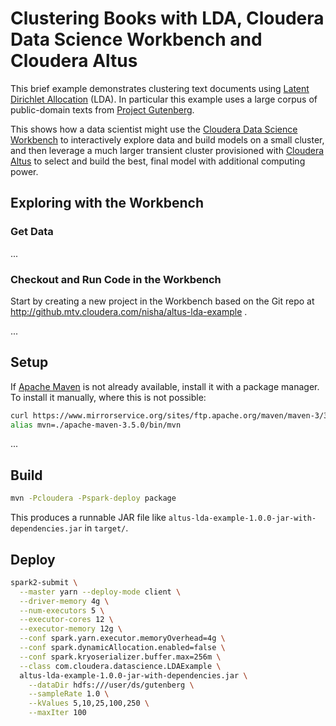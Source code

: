 # Clustering Books with LDA, Cloudera Data Science Workbench and Cloudera Altus

This brief example demonstrates clustering text documents using 
[Latent Dirichlet Allocation](https://en.wikipedia.org/wiki/Latent_Dirichlet_allocation) (LDA). In particular
this example uses a large corpus of public-domain texts from [Project Gutenberg](https://www.gutenberg.org/).

This shows how a data scientist might use the 
[Cloudera Data Science Workbench](https://www.cloudera.com/products/data-science-and-engineering/data-science-workbench.html) 
to interactively explore data and build models on a small cluster, and then leverage a much larger transient cluster
provisioned with [Cloudera Altus](https://www.cloudera.com/products/altus.html) to select and build the best, 
final model with additional computing power.

## Exploring with the Workbench

### Get Data

...

### Checkout and Run Code in the Workbench

Start by creating a new project in the Workbench based on the Git repo at
http://github.mtv.cloudera.com/nisha/altus-lda-example .

...

## Setup

If [Apache Maven](https://maven.apache.org/) is not already available, install it with a package manager.
To install it manually, where this is not possible:

```bash
curl https://www.mirrorservice.org/sites/ftp.apache.org/maven/maven-3/3.5.0/binaries/apache-maven-3.5.0-bin.tar.gz | tar xz
alias mvn=./apache-maven-3.5.0/bin/mvn
```

...

## Build

```bash
mvn -Pcloudera -Pspark-deploy package
```

This produces a runnable JAR file like `altus-lda-example-1.0.0-jar-with-dependencies.jar` in `target/`.

## Deploy

```bash
spark2-submit \
  --master yarn --deploy-mode client \
  --driver-memory 4g \
  --num-executors 5 \
  --executor-cores 12 \
  --executor-memory 12g \
  --conf spark.yarn.executor.memoryOverhead=4g \
  --conf spark.dynamicAllocation.enabled=false \
  --conf spark.kryoserializer.buffer.max=256m \
  --class com.cloudera.datascience.LDAExample \
  altus-lda-example-1.0.0-jar-with-dependencies.jar \
 	--dataDir hdfs:///user/ds/gutenberg \
 	--sampleRate 1.0 \
 	--kValues 5,10,25,100,250 \
 	--maxIter 100
```
